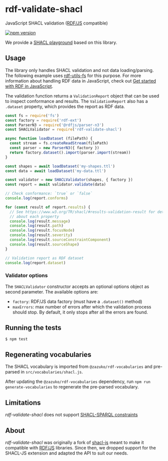 
# rdf-validate-shacl

JavaScript SHACL validation ([RDF/JS](https://rdf.js.org/) compatible)

[![npm version](https://badge.fury.io/js/rdf-validate-shacl.svg)](https://badge.fury.io/js/rdf-validate-shacl)

We provide a [SHACL playground](https://zazuko.github.io/shacl-playground/) based on this library.

## Usage

The library only handles SHACL validation and not data loading/parsing.
The following example uses [rdf-utils-fs](https://github.com/rdf-ext/rdf-utils-fs)
for this purpose. For more information about handling RDF data in JavaScript,
check out [Get started with RDF in JavaScript](https://zazuko.com/get-started/developers/).

The validation function returns a `ValidationReport` object that can be used
to inspect conformance and results. The `ValidationReport` also has a
`.dataset` property, which provides the report as RDF data.

```javascript
const fs = require('fs')
const factory = require('rdf-ext')
const ParserN3 = require('@rdfjs/parser-n3')
const SHACLValidator = require('rdf-validate-shacl')

async function loadDataset (filePath) {
  const stream = fs.createReadStream(filePath)
  const parser = new ParserN3({ factory })
  return factory.dataset().import(parser.import(stream))
}

const shapes = await loadDataset('my-shapes.ttl')
const data = await loadDataset('my-data.ttl')

const validator = new SHACLValidator(shapes, { factory })
const report = await validator.validate(data)

// Check conformance: `true` or `false`
console.log(report.conforms)

for (const result of report.results) {
  // See https://www.w3.org/TR/shacl/#results-validation-result for details
  // about each property
  console.log(result.message)
  console.log(result.path)
  console.log(result.focusNode)
  console.log(result.severity)
  console.log(result.sourceConstraintComponent)
  console.log(result.sourceShape)
}

// Validation report as RDF dataset
console.log(report.dataset)
```

### Validator options

The `SHACLValidator` constructor accepts an optional options object as second
parameter. The available options are:
- `factory`: RDF/JS data factory (must have a `.dataset()` method)
- `maxErrors`: max number of errors after which the validation process should
  stop. By default, it only stops after all the errors are found.

## Running the tests

```
$ npm test
```

## Regenerating vocabularies

The SHACL vocabulary is imported from `@zazuko/rdf-vocabularies` and
pre-parsed in `src/vocabularies/shacl.js`.

After updating the `@zazuko/rdf-vocabularies` dependency, run
`npm run generate-vocabularies` to regenerate the pre-parsed vocabulary.


## Limitations

*rdf-validate-shacl* does not support [SHACL-SPARQL constraints](https://www.w3.org/TR/shacl/#sparql-constraints)


## About

*rdf-validate-shacl* was originally a fork of
[shacl-js](https://github.com/TopQuadrant/shacl-js) meant to make it compatible
with [RDF/JS](https://rdf.js.org/) libraries.
Since then, we dropped support for the SHACL-JS extension and adapted the API
to suit our needs.
